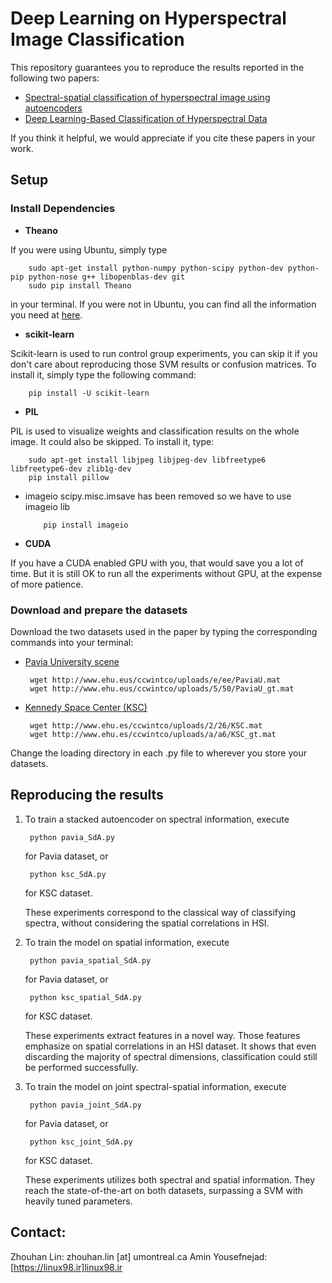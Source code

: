 # Deep Learning on Hyperspectral Image Classification

This repository guarantees you to reproduce the results reported in the following two papers:
 - [Spectral-spatial classification of hyperspectral image using autoencoders](http://ieeexplore.ieee.org/xpl/login.jsp?tp=&arnumber=6782778&url=http%3A%2F%2Fieeexplore.ieee.org%2Fiel7%2F6777690%2F6782769%2F06782778.pdf%3Farnumber%3D6782778)
 - [Deep Learning-Based Classification of Hyperspectral Data](http://ieeexplore.ieee.org/xpl/articleDetails.jsp?arnumber=6844831)

If you think it helpful, we would appreciate if you cite these papers in your work.

## Setup
### Install Dependencies
 - **Theano**

If you were using Ubuntu, simply type 

        sudo apt-get install python-numpy python-scipy python-dev python-pip python-nose g++ libopenblas-dev git
        sudo pip install Theano

in your terminal. If you were not in Ubuntu, you can find all the information you need at [here](http://deeplearning.net/software/theano/).

 - **scikit-learn**

Scikit-learn is used to run control group experiments, you can skip it if you don't care about reproducing those SVM results or confusion matrices. To install it, simply type the following command:

        pip install -U scikit-learn

 - **PIL**

PIL is used to visualize weights and classification results on the whole image. It could also be skipped. To install it, type:

        sudo apt-get install libjpeg libjpeg-dev libfreetype6 libfreetype6-dev zlib1g-dev
        pip install pillow
 - imageio 
 scipy.misc.imsave has been removed so we have to use imageio lib 
    ```
        pip install imageio 
    ```
 - **CUDA**

If you have a CUDA enabled GPU with you, that would save you a lot of time. But it is still OK to run all the experiments without GPU, at the expense of more patience.


### Download and prepare the datasets
Download the two datasets used in the paper by typing the corresponding commands into your terminal:
 - [Pavia University scene](http://www.ehu.eus/ccwintco/index.php?title=Hyperspectral_Remote_Sensing_Scenes)
        
        wget http://www.ehu.eus/ccwintco/uploads/e/ee/PaviaU.mat
        wget http://www.ehu.eus/ccwintco/uploads/5/50/PaviaU_gt.mat

 - [Kennedy Space Center (KSC)](http://www.ehu.eus/ccwintco/index.php?title=Hyperspectral_Remote_Sensing_Scenes)

        wget http://www.ehu.es/ccwintco/uploads/2/26/KSC.mat
        wget http://www.ehu.es/ccwintco/uploads/a/a6/KSC_gt.mat

Change the loading directory in each .py file to wherever you store your datasets.

## Reproducing the results

1. To train a stacked autoencoder on spectral information, execute

        python pavia_SdA.py

   for Pavia dataset, or 

        python ksc_SdA.py

   for KSC dataset.

   These experiments correspond to the classical way of classifying spectra,
   without considering the spatial correlations in HSI.

2. To train the model on spatial information, execute

        python pavia_spatial_SdA.py

   for Pavia dataset, or 

        python ksc_spatial_SdA.py

   for KSC dataset.

   These experiments extract features in a novel way. Those features emphasize on spatial correlations in an HSI dataset. It shows that even discarding the majority of spectral dimensions, classification could still be performed successfully.

3. To train the model on joint spectral-spatial information, execute

        python pavia_joint_SdA.py

   for Pavia dataset, or 

        python ksc_joint_SdA.py

   for KSC dataset.

   These experiments utilizes both spectral and spatial information. They reach the state-of-the-art on both datasets, surpassing a SVM with heavily tuned parameters. 

## Contact:
Zhouhan Lin: zhouhan.lin [at] umontreal.ca
Amin Yousefnejad: [https://linux98.ir]linux98.ir
